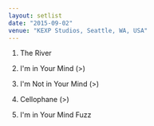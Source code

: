 ```yaml
---
layout: setlist
date: "2015-09-02"
venue: "KEXP Studios, Seattle, WA, USA"
---
```


 1. The River

 2. I'm in Your Mind
    (>)

 3. I'm Not in Your Mind
    (>)

 4. Cellophane
    (>)
 
 5. I'm in Your Mind Fuzz
